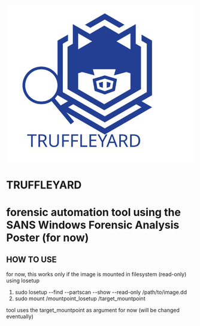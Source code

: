![Truffleyard Logo](images/truffleyard.svg)
# TRUFFLEYARD


# forensic automation tool using the SANS Windows Forensic Analysis Poster (for now)

## HOW TO USE
for now, this works only if the image is mounted in filesystem (read-only) using losetup
1. sudo losetup --find --partscan --show  --read-only /path/to/image.dd
2. sudo mount /mountpoint_losetup /target_mountpoint

tool uses the target_mountpoint as argument for now (will be changed eventually)

